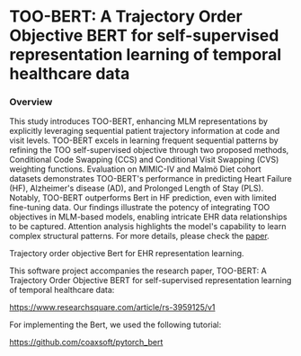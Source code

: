 # TOO-BERT: A Trajectory Order Objective BERT for self-supervised representation learning of temporal healthcare data

### Overview

This study introduces TOO-BERT, enhancing MLM representations by explicitly leveraging sequential patient trajectory information at code and visit levels. TOO-BERT excels in learning frequent sequential patterns by refining the TOO self-supervised objective through two proposed methods, Conditional Code Swapping (CCS) and Conditional Visit Swapping (CVS) weighting functions. Evaluation on MIMIC-IV and Malmö Diet cohort datasets demonstrates TOO-BERT's performance in predicting Heart Failure (HF), Alzheimer's disease (AD), and Prolonged Length of Stay (PLS). Notably, TOO-BERT outperforms Bert in HF prediction, even with limited fine-tuning data. Our findings illustrate the potency of integrating TOO objectives in MLM-based models, enabling intricate EHR data relationships to be captured. Attention analysis highlights the model's capability to learn complex structural patterns. For more details, please check the [paper]([https://pages.github.com/](https://www.researchsquare.com/article/rs-3959125/v1)). 



Trajectory order objective Bert for EHR representation learning.

This software project accompanies the research paper, TOO-BERT: A Trajectory Order Objective BERT for self-supervised representation learning of temporal healthcare data:

https://www.researchsquare.com/article/rs-3959125/v1




For implementing the Bert, we used the following tutorial:

https://github.com/coaxsoft/pytorch_bert
